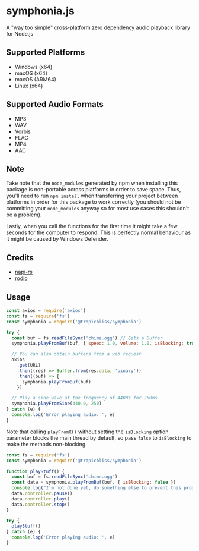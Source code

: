 # symphonia.js

A "way too simple" cross-platform zero dependency audio playback library for Node.js

## Supported Platforms

- Windows (x64)
- macOS (x64)
- macOS (ARM64)
- Linux (x64)

## Supported Audio Formats

- MP3
- WAV
- Vorbis
- FLAC
- MP4
- AAC

## Note

Take note that the `node_modules` generated by npm when installing this package is non-portable across platforms in order to save space. Thus, you'll need to run `npm install` when transferring your project between platforms in order for this package to work correctly (you should not be committing your `node_modules` anyway so for most use cases this shouldn't be a problem).

Lastly, when you call the functions for the first time it might take a few seconds for the computer to respond. This is perfectly normal behaviour as it might be caused by Windows Defender.

## Credits

- [napi-rs](https://github.com/napi-rs/napi-rs)
- [rodio](https://github.com/RustAudio/rodio)

## Usage

```js
const axios = require('axios')
const fs = require('fs')
const symphonia = require('@tropicbliss/symphonia')

try {
  const buf = fs.readFileSync('chime.ogg') // Gets a Buffer
  symphonia.playFromBuf(buf, { speed: 1.0, volume: 1.0, isBlocking: true }) // The option object is optional. The speed and volume is both set to 1.0 and `isBlocking` is set to `true` by default.

  // You can also obtain buffers from a web request
  axios
    .get(URL)
    .then((res) => Buffer.from(res.data, 'binary'))
    .then((buf) => {
      symphonia.playFromBuf(buf)
    })

  // Play a sine wave at the frequency of 440Hz for 250ms
  symphonia.playFromSine(440.0, 250)
} catch (e) {
  console.log('Error playing audio: ', e)
}
```

Note that calling `playFromX()` without setting the `isBlocking` option parameter blocks the main thread by default, so pass `false` to `isBlocking` to make the methods non-blocking.

```js
const fs = require('fs')
const symphonia = require('@tropicbliss/symphonia')

function playStuff() {
  const buf = fs.readFileSync('chime.ogg')
  const data = symphonia.playFromBuf(buf, { isBlocking: false })
  console.log("I'm not done yet, do something else to prevent this program from exiting!")
  data.controller.pause()
  data.controller.play()
  data.controller.stop()
}

try {
  playStuff()
} catch (e) {
  console.log('Error playing audio: ', e)
}
```
